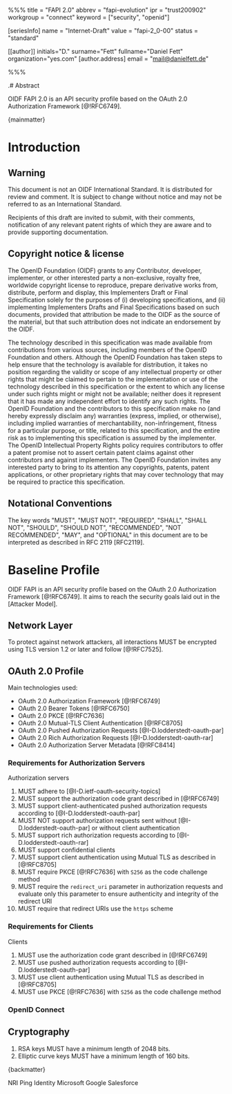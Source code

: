 %%%
title = "FAPI 2.0"
abbrev = "fapi-evolution"
ipr = "trust200902"
workgroup = "connect"
keyword = ["security", "openid"]

[seriesInfo]
name = "Internet-Draft"
value = "fapi-2_0-00"
status = "standard"

[[author]]
initials="D."
surname="Fett"
fullname="Daniel Fett"
organization="yes.com"
    [author.address]
    email = "mail@danielfett.de"


%%%

.# Abstract 

OIDF FAPI 2.0 is an API security profile based on the OAuth 2.0
Authorization Framework [@!RFC6749].



{mainmatter}

# Introduction

## Warning

This document is not an OIDF International Standard. It is distributed
for review and comment. It is subject to change without notice and may
not be referred to as an International Standard.

Recipients of this draft are invited to submit, with their comments,
notification of any relevant patent rights of which they are aware and
to provide supporting documentation.

## Copyright notice & license

The OpenID Foundation (OIDF) grants to any Contributor, developer,
implementer, or other interested party a non-exclusive, royalty free,
worldwide copyright license to reproduce, prepare derivative works
from, distribute, perform and display, this Implementers Draft or
Final Specification solely for the purposes of (i) developing
specifications, and (ii) implementing Implementers Drafts and Final
Specifications based on such documents, provided that attribution be
made to the OIDF as the source of the material, but that such
attribution does not indicate an endorsement by the OIDF.

The technology described in this specification was made available from
contributions from various sources, including members of the OpenID
Foundation and others. Although the OpenID Foundation has taken steps
to help ensure that the technology is available for distribution, it
takes no position regarding the validity or scope of any intellectual
property or other rights that might be claimed to pertain to the
implementation or use of the technology described in this
specification or the extent to which any license under such rights
might or might not be available; neither does it represent that it has
made any independent effort to identify any such rights. The OpenID
Foundation and the contributors to this specification make no (and
hereby expressly disclaim any) warranties (express, implied, or
otherwise), including implied warranties of merchantability,
non-infringement, fitness for a particular purpose, or title, related
to this specification, and the entire risk as to implementing this
specification is assumed by the implementer. The OpenID Intellectual
Property Rights policy requires contributors to offer a patent promise
not to assert certain patent claims against other contributors and
against implementers. The OpenID Foundation invites any interested
party to bring to its attention any copyrights, patents, patent
applications, or other proprietary rights that may cover technology
that may be required to practice this specification.


## Notational Conventions

The key words "MUST", "MUST NOT", "REQUIRED", "SHALL", "SHALL NOT",
"SHOULD", "SHOULD NOT", "RECOMMENDED", "NOT RECOMMENDED", "MAY", and
"OPTIONAL" in this document are to be interpreted as described in RFC
2119 [RFC2119].


# Baseline Profile

OIDF FAPI is an API security profile based on the OAuth 2.0
Authorization Framework [@!RFC6749]. It aims to reach the security
goals laid out in the [Attacker Model].

## Network Layer

To protect against network attackers, all interactions MUST be
encrypted using TLS version 1.2 or later and follow [@!RFC7525].

## OAuth 2.0 Profile

Main technologies used:

  * OAuth 2.0 Authorization Framework [@!RFC6749]
  * OAuth 2.0 Bearer Tokens [@!RFC6750]
  * OAuth 2.0 PKCE [@!RFC7636]
  * OAuth 2.0 Mutual-TLS Client Authentication [@!RFC8705]
  * OAuth 2.0 Pushed Authorization Requests [@I-D.lodderstedt-oauth-par]
  * OAuth 2.0 Rich Authorization Requests [@I-D.lodderstedt-oauth-rar]
  * OAuth 2.0 Authorization Server Metadata [@!RFC8414]
  
### Requirements for Authorization Servers

Authorization servers

 1. MUST adhere to [@I-D.ietf-oauth-security-topics]
 1. MUST support the authorization code grant described in [@!RFC6749]
 1. MUST support client-authenticated pushed authorization requests
    according to [@I-D.lodderstedt-oauth-par]
 1. MUST NOT support authorization requests sent without
    [@I-D.lodderstedt-oauth-par] or without client authentication
 1. MUST support rich authorization requests according to [@I-D.lodderstedt-oauth-rar]
 1. MUST support confidential clients
 1. MUST support client authentication using Mutual TLS as described in [@!RFC8705]
 1. MUST require PKCE [@!RFC7636] with `S256` as the code challenge method
 1. MUST require the `redirect_uri` parameter in authorization requests and evaluate only this parameter to ensure authenticity and integrity of the redirect URI
 1. MUST require that redirect URIs use the `https` scheme

### Requirements for Clients

Clients

 1. MUST use the authorization code grant described in [@!RFC6749]
 1. MUST use pushed authorization requests according to [@I-D.lodderstedt-oauth-par]
 1. MUST use client authentication using Mutual TLS as described in [@!RFC8705]
 1. MUST use PKCE [@!RFC7636] with `S256` as the code challenge method 


### OpenID Connect




## Cryptography

 1. RSA keys MUST have a minimum length of 2048 bits.
 1. Elliptic curve keys MUST have a minimum length of 160 bits.



{backmatter}

<reference anchor="OpenID" target="http://openid.net/specs/openid-connect-core-1_0.html">
  <front>
    <title>OpenID Connect Core 1.0 incorporating errata set 1</title>
    <author initials="N." surname="Sakimura" fullname="Nat Sakimura">
      <organization>NRI</organization>
    </author>
    <author initials="J." surname="Bradley" fullname="John Bradley">
      <organization>Ping Identity</organization>
    </author>
    <author initials="M." surname="Jones" fullname="Mike Jones">
      <organization>Microsoft</organization>
    </author>
    <author initials="B." surname="de Medeiros" fullname="Breno de Medeiros">
      <organization>Google</organization>
    </author>
    <author initials="C." surname="Mortimore" fullname="Chuck Mortimore">
      <organization>Salesforce</organization>
    </author>
   <date day="8" month="Nov" year="2014"/>
  </front>
</reference>

<reference anchor="RFC8705" target="https://www.rfc-editor.org/info/rfc8705">
<front>
<title>
OAuth 2.0 Mutual-TLS Client Authentication and Certificate-Bound Access Tokens
</title>
<author initials="B." surname="Campbell" fullname="B. Campbell">
<organization/>
</author>
<author initials="J." surname="Bradley" fullname="J. Bradley">
<organization/>
</author>
<author initials="N." surname="Sakimura" fullname="N. Sakimura">
<organization/>
</author>
<author initials="T." surname="Lodderstedt" fullname="T. Lodderstedt">
<organization/>
</author>
<date year="2020" month="February"/>
</front>
<seriesInfo name="RFC" value="8705"/>
</reference>

